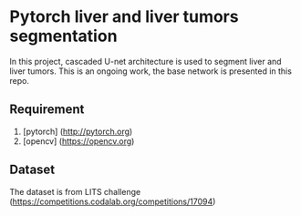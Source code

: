 # Pytorch liver and liver tumors segmentation

In this project, cascaded U-net architecture is used to segment liver and liver tumors. This is an ongoing work, the base network is presented in this repo.

## Requirement
1. [pytorch] (http://pytorch.org)
2. [opencv] (https://opencv.org)

## Dataset

The dataset is from LITS challenge (https://competitions.codalab.org/competitions/17094)